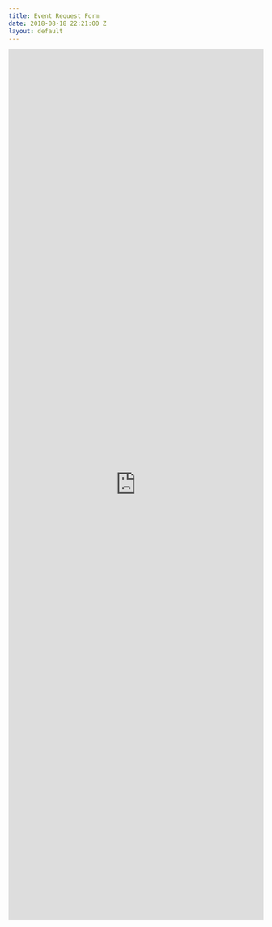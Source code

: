 ```yaml
---
title: Event Request Form
date: 2018-08-18 22:21:00 Z
layout: default
---
```


<iframe src="https://docs.google.com/forms/d/e/1FAIpQLSe061vq8z_yGl1dkFNBknxotMiF6N0UdfbWyLDwrI95DiuUCQ/viewform?embedded=true" width="100%" height="1720" frameborder="0" marginheight="0" marginwidth="0">Loading...</iframe>